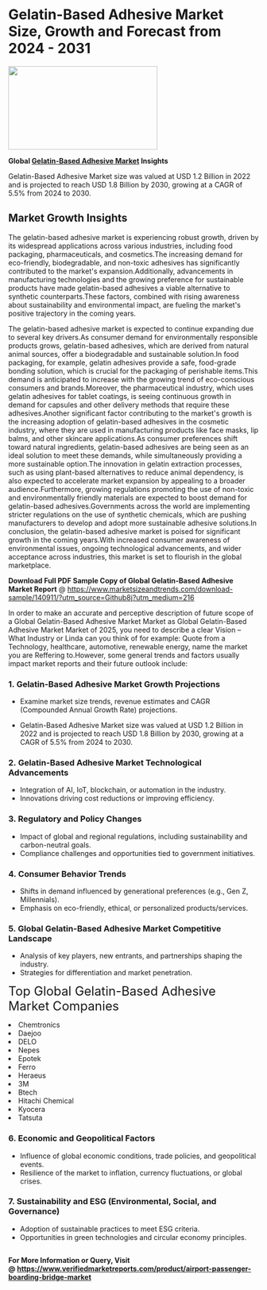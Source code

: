<H1>Gelatin-Based Adhesive Market Size, Growth and Forecast from 2024 - 2031</H1><img class="aligncenter size-medium wp-image-584254" src="https://thirdeyenews.in/wp-content/uploads/2024/09/Global-Market-Research-300x168.jpeg" alt="" width="300" height="168" /><p><strong>Global&nbsp;<a href="https://www.marketsizeandtrends.com/download-sample/140911/?utm_source=Github8j?utm_medium=216">Gelatin-Based Adhesive Market</a> Insights</strong></p><p>Gelatin-Based Adhesive Market size was valued at USD 1.2 Billion in 2022 and is projected to reach USD 1.8 Billion by 2030, growing at a CAGR of 5.5% from 2024 to 2030.</p><p><h2>Market Growth Insights</h2> <p>The gelatin-based adhesive market is experiencing robust growth, driven by its widespread applications across various industries, including food packaging, pharmaceuticals, and cosmetics.The increasing demand for eco-friendly, biodegradable, and non-toxic adhesives has significantly contributed to the market's expansion.Additionally, advancements in manufacturing technologies and the growing preference for sustainable products have made gelatin-based adhesives a viable alternative to synthetic counterparts.These factors, combined with rising awareness about sustainability and environmental impact, are fueling the market's positive trajectory in the coming years.</p> <p>The gelatin-based adhesive market is expected to continue expanding due to several key drivers.As consumer demand for environmentally responsible products grows, gelatin-based adhesives, which are derived from natural animal sources, offer a biodegradable and sustainable solution.In food packaging, for example, gelatin adhesives provide a safe, food-grade bonding solution, which is crucial for the packaging of perishable items.This demand is anticipated to increase with the growing trend of eco-conscious consumers and brands.Moreover, the pharmaceutical industry, which uses gelatin adhesives for tablet coatings, is seeing continuous growth in demand for capsules and other delivery methods that require these adhesives.Another significant factor contributing to the market's growth is the increasing adoption of gelatin-based adhesives in the cosmetic industry, where they are used in manufacturing products like face masks, lip balms, and other skincare applications.As consumer preferences shift toward natural ingredients, gelatin-based adhesives are being seen as an ideal solution to meet these demands, while simultaneously providing a more sustainable option.The innovation in gelatin extraction processes, such as using plant-based alternatives to reduce animal dependency, is also expected to accelerate market expansion by appealing to a broader audience.Furthermore, growing regulations promoting the use of non-toxic and environmentally friendly materials are expected to boost demand for gelatin-based adhesives.Governments across the world are implementing stricter regulations on the use of synthetic chemicals, which are pushing manufacturers to develop and adopt more sustainable adhesive solutions.In conclusion, the gelatin-based adhesive market is poised for significant growth in the coming years.With increased consumer awareness of environmental issues, ongoing technological advancements, and wider acceptance across industries, this market is set to flourish in the global marketplace.<p><span class=""><strong>Download Full PDF Sample Copy of Global Gelatin-Based Adhesive Market Report</strong> @ <a href="https://www.marketsizeandtrends.com/download-sample/140911/?utm_source=Github8j?utm_medium=216" target="_blank">https://www.marketsizeandtrends.com/download-sample/140911/?utm_source=Github8j?utm_medium=216</a></span></p><p>In order to make an accurate and perceptive description of future scope of a Global&nbsp;Gelatin-Based Adhesive Market Market as Global&nbsp;Gelatin-Based Adhesive Market Market of 2025, you need to describe a clear Vision &ndash; What Industry or Linda can you think of for example: Quote from a Technology, healthcare, automotive, renewable energy, name the market you are Reffering to.However, some general trends and factors usually impact market reports and their future outlook include:</p><h3>1.&nbsp;<strong>Gelatin-Based Adhesive Market Growth Projections</strong></h3><ul><li>Examine market size trends, revenue estimates and CAGR (Compounded Annual Growth Rate) projections.</li><li><p>Gelatin-Based Adhesive Market size was valued at USD 1.2 Billion in 2022 and is projected to reach USD 1.8 Billion by 2030, growing at a CAGR of 5.5% from 2024 to 2030.</p></li></ul><h3>2.&nbsp;<strong>Gelatin-Based Adhesive Market Technological Advancements</strong></h3><ul><li>Integration of AI, IoT, blockchain, or automation in the industry.</li><li>Innovations driving cost reductions or improving efficiency.</li></ul><h3>3.&nbsp;<strong>Regulatory and Policy Changes</strong></h3><ul><li>Impact of global and regional regulations, including sustainability and carbon-neutral goals.</li><li>Compliance challenges and opportunities tied to government initiatives.</li></ul><h3>4.&nbsp;<strong>Consumer Behavior Trends</strong></h3><ul><li>Shifts in demand influenced by generational preferences (e.g., Gen Z, Millennials).</li><li>Emphasis on eco-friendly, ethical, or personalized products/services.</li></ul><h3>5.&nbsp;<strong>Global Gelatin-Based Adhesive Market Competitive Landscape</strong></h3><ul><li>Analysis of key players, new entrants, and partnerships shaping the industry.</li><li>Strategies for differentiation and market penetration.</li></ul><p data-pm-slice="1 1 []"><span style="color: inherit; font-family: inherit; font-size: 25px;">Top Global Gelatin-Based Adhesive Market Companies</span></p><div class="" data-test-id=""><p><li>Chemtronics</li><li> Daejoo</li><li> DELO</li><li> Nepes</li><li> Epotek</li><li> Ferro</li><li> Heraeus</li><li> 3M</li><li> Btech</li><li> Hitachi Chemical</li><li> Kyocera</li><li> Tatsuta</li></p></div><h3>6.&nbsp;<strong>Economic and Geopolitical Factors</strong></h3><ul><li>Influence of global economic conditions, trade policies, and geopolitical events.</li><li>Resilience of the market to inflation, currency fluctuations, or global crises.</li></ul><h3>7.&nbsp;<strong>Sustainability and ESG (Environmental, Social, and Governance)</strong></h3><ul><li>Adoption of sustainable practices to meet ESG criteria.</li><li>Opportunities in green technologies and circular economy principles.</li></ul><h2><strong style="font-size: 14px;">For More Information or Query, Visit @&nbsp;</strong><a style="background-color: #ffffff; font-size: 14px;" href="https://www.marketsizeandtrends.com/report/gelatin-based-adhesive-market/" target="_blank">https://www.verifiedmarketreports.com/product/airport-passenger-boarding-bridge-market</a></h2>